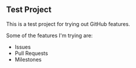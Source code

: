 Test Project
------------

This is a test project for trying out GitHub features.

Some of the features I'm trying are:
	
*	Issues
*	Pull Requests
*	Milestones